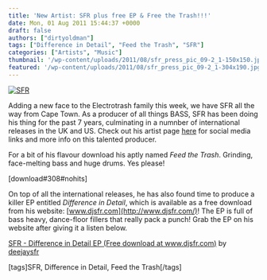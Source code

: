 ```yaml
---
title: 'New Artist: SFR plus free EP & Free the Trash!!!'
date: Mon, 01 Aug 2011 15:44:37 +0000
draft: false
authors: ["dirtyoldman"]
tags: ["Difference in Detail", "Feed the Trash", "SFR"]
categories: ["Artists", "Music"]
thumbnail: '/wp-content/uploads/2011/08/sfr_press_pic_09-2_1-150x150.jpg'
featured: '/wp-content/uploads/2011/08/sfr_press_pic_09-2_1-304x190.jpg'
---
```


[![](/wp-content/uploads/2011/08/sfr_press_pic_09-2_1.jpg "SFR")](/2011/08/01/new-artist-sfr-plus-free-ep-free-the-trash/sfr_press_pic_09-2_1/)

Adding a new face to the Electrotrash family this week, we have SFR all the way from Cape Town. As a producer of all things BASS, SFR has been doing his thing for the past 7 years, culminating in a numnber of international releases in the UK and US. Check out his artist page [here](/artists/sfr/) for social media links and more info on this talented producer.

For a bit of his flavour download his aptly named _Feed the Trash_. Grinding, face-melting bass and huge drums. Yes please!

\[download#308#nohits\]

On top of all the international releases, he has also found time to produce a killer EP entitled _Difference in Detail_, which is available as a free download from his website: [www.djsfr.com](http://www.djsfr.com/)! The EP is full of bass heavy, dance-floor fillers that really pack a punch! Grab the EP on his website after giving it a listen below.

[SFR - Difference in Detail EP (Free download at www.djsfr.com)](http://soundcloud.com/deejaysfr/sets/sfr-difference-in-detail-ep) by [deejaysfr](http://soundcloud.com/deejaysfr)

\[tags\]SFR, Difference in Detail, Feed the Trash\[/tags\]